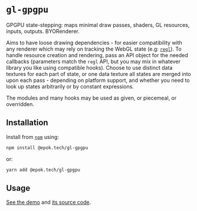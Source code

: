 # `gl-gpgpu`

GPGPU state-stepping: maps minimal draw passes, shaders, GL resources, inputs, outputs. BYORenderer.

Aims to have loose drawing dependencies - for easier compatibility with any renderer which may rely on tracking the WebGL state (e.g: [`regl`](https://github.com/regl-project/regl/)).
To handle resource creation and rendering, pass an API object for the needed callbacks (parameters match the `regl` API, but you may mix in whatever library you like using compatible hooks).
Choose to use distinct data textures for each part of state, or one data texture all states are merged into upon each pass - depending on platform support, and whether you need to look up states arbitrarily or by constant expressions.

The modules and many hooks may be used as given, or piecemeal, or overridden.

## Installation

Install from [`npm`](https://www.npmjs.com/package/@epok.tech/gl-gpgpu) using:
```bash
npm install @epok.tech/gl-gpgpu
```
or:
```bash
yarn add @epok.tech/gl-gpgpu
```

## Usage

[See the demo](https://epok.tech/gl-gpgpu) and [its source code](https://github.com/keeffEoghan/gl-gpgpu/tree/master/demo/particles-regl).
